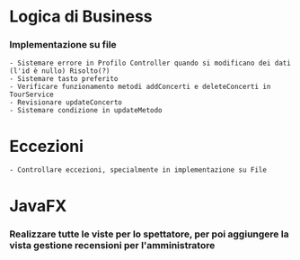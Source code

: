 # Logica di Business
### Implementazione su file
	- Sistemare errore in Profilo Controller quando si modificano dei dati (l'id è nullo) Risolto(?)
	- Sistemare tasto preferito
	- Verificare funzionamento metodi addConcerti e deleteConcerti in TourService
	- Revisionare updateConcerto
	- Sistemare condizione in updateMetodo
	
# Eccezioni
	- Controllare eccezioni, specialmente in implementazione su File
		
# JavaFX
### Realizzare tutte le viste per lo spettatore, per poi aggiungere la vista gestione recensioni per l'amministratore